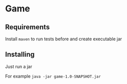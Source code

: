 # Game
## Requirements
Install `maven` to run tests before and create executable jar
## Installing
Just run a jar 

For example
`java -jar game-1.0-SNAPSHOT.jar`


